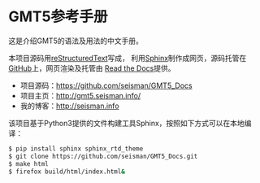 # GMT5参考手册

这是介绍GMT5的语法及用法的中文手册。


本项目源码用[reStructuredText](http://docutils.sourceforge.net/rst.html)写成，
利用[Sphinx](http://sphinx-doc.org/)制作成网页，源码托管在
[GitHub](https://github.com/seisman/GMT5_Docs)上，网页渲染及托管由
[Read the Docs](http://readthedocs.org/projects/gmt5-docs/)提供。

- 项目源码：https://github.com/seisman/GMT5_Docs
- 项目主页：http://gmt5.seisman.info/
- 我的博客：http://seisman.info

该项目基于Python3提供的文件构建工具Sphinx，按照如下方式可以在本地编译：

~~~bash
$ pip install sphinx sphinx_rtd_theme
$ git clone https://github.com/seisman/GMT5_Docs.git
$ make html
$ firefox build/html/index.html&
~~~

